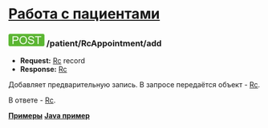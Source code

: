 [Работа с пациентами](../../index.md)
=====================================

### ![POST](../../../../img/post.png) /patient/RcAppointment/add
* **Request:** [Rc](../../../../types/types.md#com.siams.med.api.Rc) record
* **Response:** [Rc](../../../../types/types.md#com.siams.med.api.Rc)

Добавляет предварительную запись. В запросе передаётся объект - [Rc](../../../../types/types.md#com.siams.med.api.Rc). 

В ответе - [Rc](../../../../types/types.md#com.siams.med.api.Rc).

**[Примеры](examples/add.md)**
**[Java пример](examples/addRcAppointmentJava.md)**